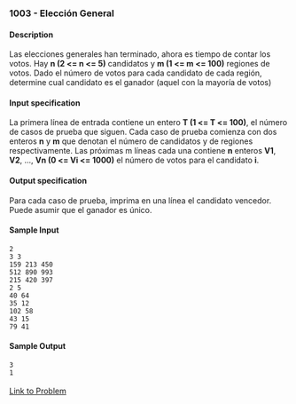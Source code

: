 ### **1003 - Elección General**<br/>
#### Description<br/>
Las elecciones generales han terminado, ahora es tiempo de contar los votos. Hay **n (2 <= n <= 5)** candidatos y **m (1 <= m <= 100)** regiones de votos. Dado el número de votos para cada candidato de cada región, determine cual candidato es el ganador (aquel con la mayoría de votos) 
#### Input specification<br/>
La primera línea de entrada contiene un entero **T (1 <= T <= 100)**, el número de casos de prueba que siguen. Cada caso de prueba comienza con dos enteros **n** y **m** que denotan el número de candidatos y de regiones respectivamente. Las próximas m líneas cada una contiene **n** enteros **V1**, **V2**, ..., **Vn (0 <= Vi <= 1000)** el número de votos para el candidato **i**. 
#### Output specification<br/>
Para cada caso de prueba, imprima en una línea el candidato vencedor. Puede asumir que el ganador es único. 
#### Sample Input<br/>
`2`<br/>
`3 3`<br/>
`159 213 450`<br/>
`512 890 993`<br/>
`215 420 397`<br/>
`2 5`<br/>
`40 64`<br/>
`35 12`<br/>
`102 58`<br/>
`43 15`<br/>
`79 41`<br/>
#### Sample Output<br/>
`3`<br/>
`1`<br/>
<br/>
[Link to Problem](http://coj.uci.cu/24h/problem.xhtml?pid=1003)
